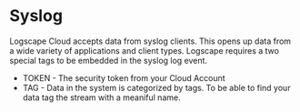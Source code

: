 # Syslog 

Logscape Cloud accepts data from syslog clients. This opens up data from a wide variety of applications and client types. Logscape requires a two special tags to be embedded in the syslog log event. 

 * TOKEN - The security token from your Cloud Account
 * TAG - Data in the system is categorized by tags. To be able to find your data tag the stream with a meaniful name. 


